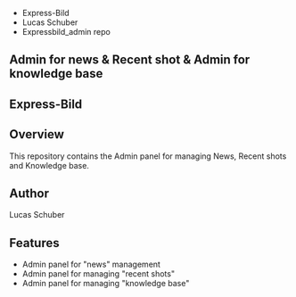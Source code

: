 - Express-Bild
- Lucas Schuber
- Expressbild_admin repo

## Admin for news & Recent shot & Admin for knowledge base

## Express-Bild

## Overview

This repository contains the Admin panel for managing News, Recent shots and Knowledge base.

## Author

Lucas Schuber

## Features

- Admin panel for "news" management
- Admin panel for managing "recent shots"
- Admin panel for managing "knowledge base"
